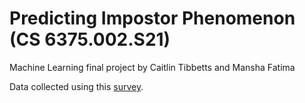 # Predicting Impostor Phenomenon (CS 6375.002.S21)

Machine Learning final project by Caitlin Tibbetts and Mansha Fatima

Data collected using this [survey](https://forms.gle/bBLjwxgwizgCx2r8A).